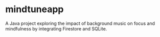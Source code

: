 # mindtuneapp
A Java project exploring the impact of background music on focus and mindfulness by integrating Firestore and SQLite.
